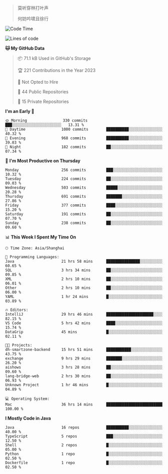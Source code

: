 > 莫听穿林打叶声
> 
> 何妨吟啸且徐行

<!-- ![Github Stats](https://github-readme-stats.vercel.app/api?username=catch6&count_private=true&show_icons=true&theme=gruvbox) -->

<!-- ![Top Langs](https://github-readme-stats.vercel.app/api/top-langs/?username=catch6&layout=compact) -->

<!--START_SECTION:waka-->
![Code Time](http://img.shields.io/badge/Code%20Time-526%20hrs%2036%20mins-blue)

![Lines of code](https://img.shields.io/badge/From%20Hello%20World%20I%27ve%20Written-9.3%20million%20lines%20of%20code-blue)

**🐱 My GitHub Data** 

> 📦 71.1 kB Used in GitHub's Storage 
 > 
> 🏆 221 Contributions in the Year 2023
 > 
> 🚫 Not Opted to Hire
 > 
> 📜 44 Public Repositories 
 > 
> 🔑 15 Private Repositories 
 > 
**I'm an Early 🐤** 

```text
🌞 Morning                330 commits         ███░░░░░░░░░░░░░░░░░░░░░░   13.31 % 
🌆 Daytime                1000 commits        ██████████░░░░░░░░░░░░░░░   40.32 % 
🌃 Evening                968 commits         ██████████░░░░░░░░░░░░░░░   39.03 % 
🌙 Night                  182 commits         ██░░░░░░░░░░░░░░░░░░░░░░░   07.34 % 
```
📅 **I'm Most Productive on Thursday** 

```text
Monday                   256 commits         ███░░░░░░░░░░░░░░░░░░░░░░   10.32 % 
Tuesday                  224 commits         ██░░░░░░░░░░░░░░░░░░░░░░░   09.03 % 
Wednesday                503 commits         █████░░░░░░░░░░░░░░░░░░░░   20.28 % 
Thursday                 691 commits         ███████░░░░░░░░░░░░░░░░░░   27.86 % 
Friday                   377 commits         ████░░░░░░░░░░░░░░░░░░░░░   15.20 % 
Saturday                 191 commits         ██░░░░░░░░░░░░░░░░░░░░░░░   07.70 % 
Sunday                   238 commits         ██░░░░░░░░░░░░░░░░░░░░░░░   09.60 % 
```


📊 **This Week I Spent My Time On** 

```text
🕑︎ Time Zone: Asia/Shanghai

💬 Programming Languages: 
Java                     21 hrs 58 mins      ███████████████░░░░░░░░░░   60.65 % 
SQL                      3 hrs 34 mins       ██░░░░░░░░░░░░░░░░░░░░░░░   09.85 % 
XML                      2 hrs 10 mins       ██░░░░░░░░░░░░░░░░░░░░░░░   06.01 % 
Other                    2 hrs 10 mins       ██░░░░░░░░░░░░░░░░░░░░░░░   06.00 % 
YAML                     1 hr 24 mins        █░░░░░░░░░░░░░░░░░░░░░░░░   03.89 % 

🔥 Editors: 
IntelliJ                 29 hrs 46 mins      █████████████████████░░░░   82.15 % 
VS Code                  5 hrs 42 mins       ████░░░░░░░░░░░░░░░░░░░░░   15.74 % 
DataGrip                 45 mins             █░░░░░░░░░░░░░░░░░░░░░░░░   02.11 % 

🐱‍💻 Projects: 
dh-smartzone-backend     15 hrs 51 mins      ███████████░░░░░░░░░░░░░░   43.75 % 
exchange                 9 hrs 29 mins       ███████░░░░░░░░░░░░░░░░░░   26.20 % 
aishows                  3 hrs 28 mins       ██░░░░░░░░░░░░░░░░░░░░░░░   09.60 % 
lang-bridge-web          2 hrs 30 mins       ██░░░░░░░░░░░░░░░░░░░░░░░   06.93 % 
Unknown Project          1 hr 46 mins        █░░░░░░░░░░░░░░░░░░░░░░░░   04.89 % 

💻 Operating System: 
Mac                      36 hrs 14 mins      █████████████████████████   100.00 % 
```

**I Mostly Code in Java** 

```text
Java                     16 repos            ██████████░░░░░░░░░░░░░░░   40.00 % 
TypeScript               5 repos             ███░░░░░░░░░░░░░░░░░░░░░░   12.50 % 
Shell                    2 repos             █░░░░░░░░░░░░░░░░░░░░░░░░   05.00 % 
Python                   1 repo              █░░░░░░░░░░░░░░░░░░░░░░░░   02.50 % 
Dockerfile               1 repo              █░░░░░░░░░░░░░░░░░░░░░░░░   02.50 % 
```




<!--END_SECTION:waka-->
